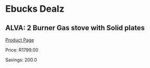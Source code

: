 
# Ebucks Dealz
## ALVA: 2 Burner Gas stove with Solid plates
[Product Page](https://www.ebucks.com/web/shop/productSelected.do?prodId=854693393&catId=935859602)

Price: R1799.00

Savings: 200.0


	